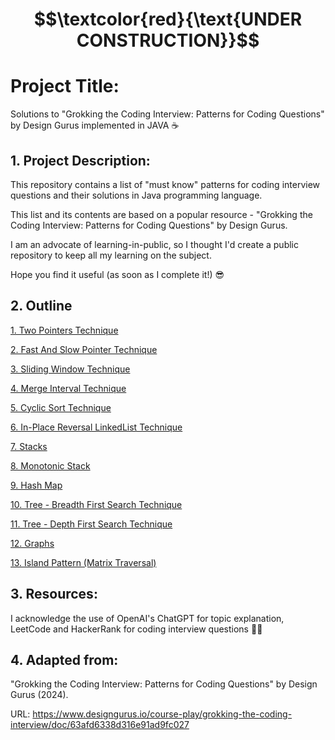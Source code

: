 # $$\textcolor{red}{\text{UNDER CONSTRUCTION}}$$

# Project Title:

Solutions to "Grokking the Coding Interview: Patterns for Coding Questions" by Design Gurus implemented in JAVA ☕️


## 1. Project Description:

This repository contains a list of "must know" patterns for coding interview questions and their solutions in Java programming language. 

This list and its contents are based on a popular resource - "Grokking the Coding Interview: Patterns for Coding Questions" by Design Gurus.

I am an advocate of learning-in-public, so I thought I'd create a public repository to keep all my learning on the subject.

Hope you find it useful (as soon as I complete it!) 😎 


## 2. Outline

[1. Two Pointers Technique ](src/Two_Pointers)

[2. Fast And Slow Pointer Technique ](src/Fast_And_Slow_Pointers)

[3. Sliding Window Technique ](src/Sliding_Window)

[4. Merge Interval Technique ](src/Merge_Intervals)

[5. Cyclic Sort Technique ](src/Cyclic_Sort)

[6. In-Place Reversal LinkedList Technique ](src/In_Place_Reversal_LinkedList)

[7. Stacks ](src/Stack)

[8. Monotonic Stack ](src/Monotonic_Stack)

[9. Hash Map ](src/HashMap_HashTable)

[10. Tree - Breadth First Search Technique ](src/Tree_Breadth_First_Search)

[11. Tree - Depth First Search Technique ](src/Tree_Depth_First_Search)

[12. Graphs ](src/Graph)

[13. Island Pattern (Matrix Traversal) ](src/Island_Matrix_Traversal)


## 3. Resources:

I acknowledge the use of OpenAI's ChatGPT for topic explanation, LeetCode and HackerRank for coding interview questions 👨‍💻

## 4. Adapted from: 

"Grokking the Coding Interview: Patterns for Coding Questions" by Design Gurus (2024).

URL: https://www.designgurus.io/course-play/grokking-the-coding-interview/doc/63afd6338d316e91ad9fc027


